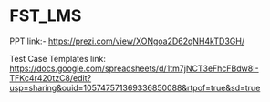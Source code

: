 # FST_LMS

PPT link:-
https://prezi.com/view/XONgoa2D62qNH4kTD3GH/


Test Case Templates link:
https://docs.google.com/spreadsheets/d/1tm7jNCT3eFhcFBdw8I-TFKc4r420tzC8/edit?usp=sharing&ouid=105747571369336850088&rtpof=true&sd=true
